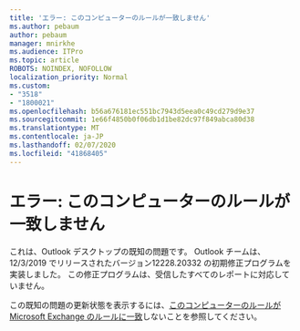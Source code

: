 ```yaml
---
title: 'エラー: このコンピューターのルールが一致しません'
ms.author: pebaum
author: pebaum
manager: mnirkhe
ms.audience: ITPro
ms.topic: article
ROBOTS: NOINDEX, NOFOLLOW
localization_priority: Normal
ms.custom:
- "3518"
- "1800021"
ms.openlocfilehash: b56a676181ec551bc7943d5eea0c49cd279d9e37
ms.sourcegitcommit: 1e66f4850b0f06db1d1be82dc97f849abca80d38
ms.translationtype: MT
ms.contentlocale: ja-JP
ms.lasthandoff: 02/07/2020
ms.locfileid: "41868405"
---
```

# <a name="error-the-rules-on-this-computer-do-not-match"></a>エラー: このコンピューターのルールが一致しません

これは、Outlook デスクトップの既知の問題です。 Outlook チームは、12/3/2019 でリリースされたバージョン12228.20332 の初期修正プログラムを実装しました。 この修正プログラムは、受信したすべてのレポートに対応していません。

この既知の問題の更新状態を表示するには、[このコンピューターのルールが Microsoft Exchange のルールに一致](https://support.office.com/article/d032e037-b224-429e-b325-633afde9b5f0)しないことを参照してください。